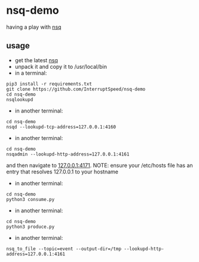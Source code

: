# nsq-demo
having a play with [nsq](https://nsq.io)

## usage

+ get the latest [nsq](https://nsq.io/deployment/installing.html)
+ unpack it and copy it to /usr/local/bin
+ in a terminal:

```
pip3 install -r requirements.txt
git clone https://github.com/InterruptSpeed/nsq-demo
cd nsq-demo
nsqlookupd
```

+ in another terminal:

```
cd nsq-demo
nsqd --lookupd-tcp-address=127.0.0.1:4160
```

+ in another terminal:

```
cd nsq-demo
nsqadmin --lookupd-http-address=127.0.0.1:4161
```

and then navigate to [127.0.0.1:4171](http://127.0.0.1:4171). NOTE: ensure your /etc/hosts file has an entry that resolves 127.0.0.1 to your hostname

+ in another terminal:

```
cd nsq-demo
python3 consume.py
```

+ in another terminal:

```
cd nsq-demo
python3 produce.py
```

+ in another terminal:

```
nsq_to_file --topic=event --output-dir=/tmp --lookupd-http-address=127.0.0.1:4161
```